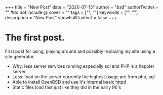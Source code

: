 +++
title = "New Post"
date = "2020-07-13"
author = "bsd"
authorTwitter = "" #do not include @
cover = ""
tags = ["", ""]
keywords = ["", ""]
description = "New Post"
showFullContent = false
+++
# The first post.
First post for using, playing around and possibly replacing my site using a site generator.

- Why: less server services running especially sql and PHP is a happier server
- Less: load on the server currently the highest usage are from php, sql
- Able to install OpenBSD and use it's internal basic httpd
- Static files load fast just like they did in the early 90's

